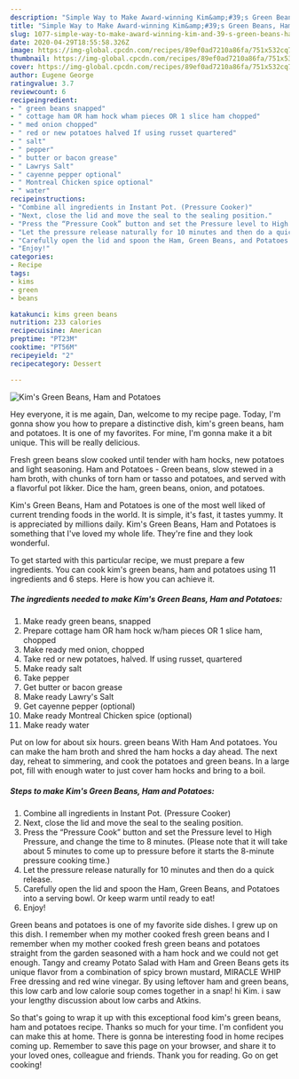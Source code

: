 ```yaml
---
description: "Simple Way to Make Award-winning Kim&amp;#39;s Green Beans, Ham and Potatoes"
title: "Simple Way to Make Award-winning Kim&amp;#39;s Green Beans, Ham and Potatoes"
slug: 1077-simple-way-to-make-award-winning-kim-and-39-s-green-beans-ham-and-potatoes
date: 2020-04-29T18:55:58.326Z
image: https://img-global.cpcdn.com/recipes/89ef0ad7210a86fa/751x532cq70/kims-green-beans-ham-and-potatoes-recipe-main-photo.jpg
thumbnail: https://img-global.cpcdn.com/recipes/89ef0ad7210a86fa/751x532cq70/kims-green-beans-ham-and-potatoes-recipe-main-photo.jpg
cover: https://img-global.cpcdn.com/recipes/89ef0ad7210a86fa/751x532cq70/kims-green-beans-ham-and-potatoes-recipe-main-photo.jpg
author: Eugene George
ratingvalue: 3.7
reviewcount: 6
recipeingredient:
- " green beans snapped"
- " cottage ham OR ham hock wham pieces OR 1 slice ham chopped"
- " med onion chopped"
- " red or new potatoes halved If using russet quartered"
- " salt"
- " pepper"
- " butter or bacon grease"
- " Lawrys Salt"
- " cayenne pepper optional"
- " Montreal Chicken spice optional"
- " water"
recipeinstructions:
- "Combine all ingredients in Instant Pot. (Pressure Cooker)"
- "Next, close the lid and move the seal to the sealing position."
- "Press the “Pressure Cook” button and set the Pressure level to High Pressure, and change the time to 8 minutes. (Please note that it will take about 5 minutes to come up to pressure before it starts the 8-minute pressure cooking time.)"
- "Let the pressure release naturally for 10 minutes and then do a quick release."
- "Carefully open the lid and spoon the Ham, Green Beans, and Potatoes into a serving bowl. Or keep warm until ready to eat!"
- "Enjoy!"
categories:
- Recipe
tags:
- kims
- green
- beans

katakunci: kims green beans 
nutrition: 233 calories
recipecuisine: American
preptime: "PT23M"
cooktime: "PT56M"
recipeyield: "2"
recipecategory: Dessert

---
```



![Kim&#39;s Green Beans, Ham and Potatoes](https://img-global.cpcdn.com/recipes/89ef0ad7210a86fa/751x532cq70/kims-green-beans-ham-and-potatoes-recipe-main-photo.jpg)

Hey everyone, it is me again, Dan, welcome to my recipe page. Today, I'm gonna show you how to prepare a distinctive dish, kim&#39;s green beans, ham and potatoes. It is one of my favorites. For mine, I'm gonna make it a bit unique. This will be really delicious.

Fresh green beans slow cooked until tender with ham hocks, new potatoes and light seasoning. Ham and Potatoes - Green beans, slow stewed in a ham broth, with chunks of torn ham or tasso and potatoes, and served with a flavorful pot likker. Dice the ham, green beans, onion, and potatoes.

Kim&#39;s Green Beans, Ham and Potatoes is one of the most well liked of current trending foods in the world. It is simple, it's fast, it tastes yummy. It is appreciated by millions daily. Kim&#39;s Green Beans, Ham and Potatoes is something that I've loved my whole life. They're fine and they look wonderful.


To get started with this particular recipe, we must prepare a few ingredients. You can cook kim&#39;s green beans, ham and potatoes using 11 ingredients and 6 steps. Here is how you can achieve it.

<!--inarticleads1-->

##### The ingredients needed to make Kim&#39;s Green Beans, Ham and Potatoes:

1. Make ready  green beans, snapped
1. Prepare  cottage ham OR ham hock w/ham pieces OR 1 slice ham, chopped
1. Make ready  med onion, chopped
1. Take  red or new potatoes, halved. If using russet, quartered
1. Make ready  salt
1. Take  pepper
1. Get  butter or bacon grease
1. Make ready  Lawry&#39;s Salt
1. Get  cayenne pepper (optional)
1. Make ready  Montreal Chicken spice (optional)
1. Make ready  water


Put on low for about six hours. green beans With Ham And potatoes. You can make the ham broth and shred the ham hocks a day ahead. The next day, reheat to simmering, and cook the potatoes and green beans. In a large pot, fill with enough water to just cover ham hocks and bring to a boil. 

<!--inarticleads2-->

##### Steps to make Kim&#39;s Green Beans, Ham and Potatoes:

1. Combine all ingredients in Instant Pot. (Pressure Cooker)
1. Next, close the lid and move the seal to the sealing position.
1. Press the “Pressure Cook” button and set the Pressure level to High Pressure, and change the time to 8 minutes. (Please note that it will take about 5 minutes to come up to pressure before it starts the 8-minute pressure cooking time.)
1. Let the pressure release naturally for 10 minutes and then do a quick release.
1. Carefully open the lid and spoon the Ham, Green Beans, and Potatoes into a serving bowl. Or keep warm until ready to eat!
1. Enjoy!


Green beans and potatoes is one of my favorite side dishes. I grew up on this dish. I remember when my mother cooked fresh green beans and I remember when my mother cooked fresh green beans and potatoes straight from the garden seasoned with a ham hock and we could not get enough. Tangy and creamy Potato Salad with Ham and Green Beans gets its unique flavor from a combination of spicy brown mustard, MIRACLE WHIP Free dressing and red wine vinegar. By using leftover ham and green beans, this low carb and low calorie soup comes together in a snap! hi Kim. i saw your lengthy discussion about low carbs and Atkins. 

So that's going to wrap it up with this exceptional food kim&#39;s green beans, ham and potatoes recipe. Thanks so much for your time. I'm confident you can make this at home. There is gonna be interesting food in home recipes coming up. Remember to save this page on your browser, and share it to your loved ones, colleague and friends. Thank you for reading. Go on get cooking!
